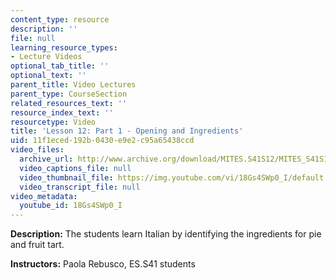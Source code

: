 ```yaml
---
content_type: resource
description: ''
file: null
learning_resource_types:
- Lecture Videos
optional_tab_title: ''
optional_text: ''
parent_title: Video Lectures
parent_type: CourseSection
related_resources_text: ''
resource_index_text: ''
resourcetype: Video
title: 'Lesson 12: Part 1 - Opening and Ingredients'
uid: 11f1eced-192b-0430-e9e2-c95a65438ccd
video_files:
  archive_url: http://www.archive.org/download/MITES.S41S12/MITES_S41S12_Lesson12_Part1_300k.mp4
  video_captions_file: null
  video_thumbnail_file: https://img.youtube.com/vi/18Gs4SWp0_I/default.jpg
  video_transcript_file: null
video_metadata:
  youtube_id: 18Gs4SWp0_I
---
```


**Description:** The students learn Italian by identifying the ingredients for pie and fruit tart.

**Instructors:** Paola Rebusco, ES.S41 students